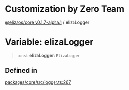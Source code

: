 # Customization by Zero Team

[@elizaos/core v0.1.7-alpha.1](../index.md) / elizaLogger

# Variable: elizaLogger

> `const` **elizaLogger**: `ElizaLogger`

## Defined in

[packages/core/src/logger.ts:267](https://github.com/elizaOS/eliza/blob/main/packages/core/src/logger.ts#L267)
